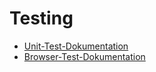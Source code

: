 # Testing #

* [Unit-Test-Dokumentation](unittestingVue.md)
* [Browser-Test-Dokumentation](browsertesting.md)
